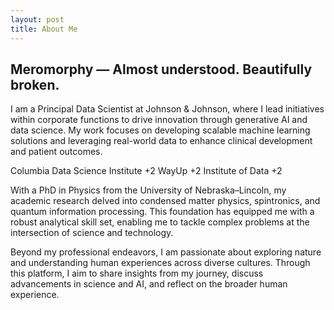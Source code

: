 ```yaml
---
layout: post
title: About Me
---
```


## Meromorphy — Almost understood. Beautifully broken.

I am a Principal Data Scientist at Johnson & Johnson, where I lead initiatives within corporate functions to drive innovation through generative AI and data science. My work focuses on developing scalable machine learning solutions and leveraging real-world data to enhance clinical development and patient outcomes.

Columbia Data Science Institute
+2
WayUp
+2
Institute of Data
+2

With a PhD in Physics from the University of Nebraska–Lincoln, my academic research delved into condensed matter physics, spintronics, and quantum information processing. This foundation has equipped me with a robust analytical skill set, enabling me to tackle complex problems at the intersection of science and technology.

Beyond my professional endeavors, I am passionate about exploring nature and understanding human experiences across diverse cultures. Through this platform, I aim to share insights from my journey, discuss advancements in science and AI, and reflect on the broader human experience.
